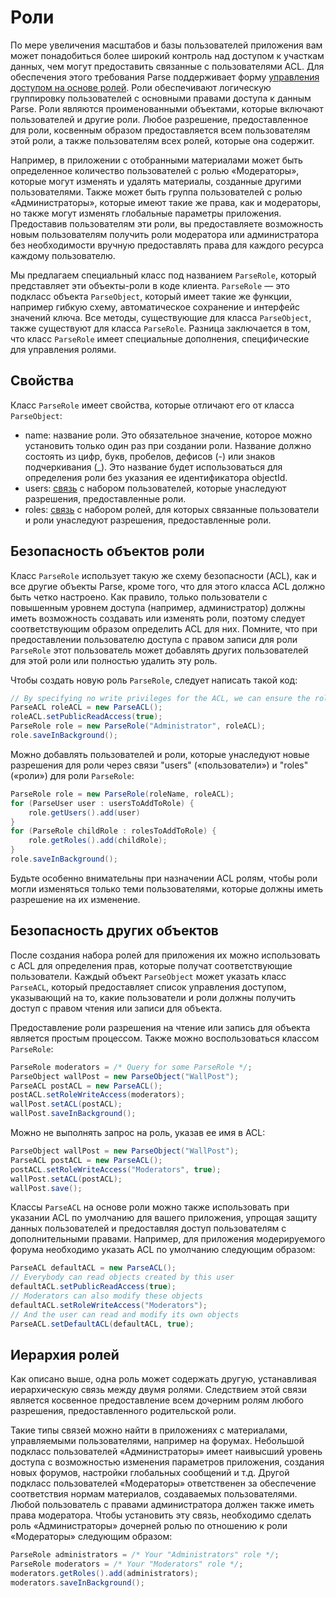 # Роли

По мере увеличения масштабов и базы пользователей приложения вам может понадобиться более широкий контроль над доступом к участкам данных, чем могут предоставить связанные с пользователями ACL. Для обеспечения этого требования Parse поддерживает форму [управления доступом на основе ролей](http://en.wikipedia.org/wiki/Role-based_access_control). Роли обеспечивают логическую группировку пользователей с основными правами доступа к данным Parse. Роли являются проименованными объектами, которые включают пользователей и другие роли.  Любое разрешение, предоставленное для роли, косвенным образом предоставляется всем пользователям этой роли, а также пользователям всех ролей, которые она содержит.

Например, в приложении с отобранными материалами может быть определенное количество пользователей с ролью &laquo;Модераторы&raquo;, которые могут изменять и удалять материалы, созданные другими пользователями.  Также может быть группа пользователей с ролью &laquo;Администраторы&raquo;, которые имеют такие же права, как и модераторы, но также могут изменять глобальные параметры приложения. Предоставив пользователям эти роли, вы предоставляете возможность новым пользователям получить роли модератора или администратора без необходимости вручную предоставлять права для каждого ресурса каждому пользователю.

Мы предлагаем специальный класс под названием `ParseRole`, который представляет эти объекты-роли в коде клиента. `ParseRole` &mdash; это подкласс объекта `ParseObject`, который имеет такие же функции, например гибкую схему, автоматическое сохранение и интерфейс значений ключа.  Все методы, существующие для класса `ParseObject`, также существуют для класса `ParseRole`.  Разница заключается в том, что класс `ParseRole` имеет специальные дополнения, специфические для управления ролями.

## Свойства

Класс `ParseRole` имеет свойства, которые отличают его от класса `ParseObject`:

*   name: название роли.  Это обязательное значение, которое можно установить только один раз при создании роли.  Название должно состоять из цифр, букв, пробелов, дефисов (-) или знаков подчеркивания (_).  Это название будет использоваться для определения роли без указания ее идентификатора objectId.
*   users: [связь](#objects-pointers) с набором пользователей, которые унаследуют разрешения, предоставленные роли.
*   roles: [связь](#objects-pointers) с набором ролей, для которых связанные пользователи и роли унаследуют разрешения, предоставленные роли.

## Безопасность объектов роли

Класс `ParseRole` использует такую же схему безопасности (ACL), как и все другие объекты Parse, кроме того, что для этого класса ACL должно быть четко настроено. Как правило, только пользователи с повышенным уровнем доступа (например, администратор) должны иметь возможность создавать или изменять роли, поэтому следует соответствующим образом определить ACL для них.  Помните, что при предоставлении пользователю доступа с правом записи для роли `ParseRole` этот пользователь может добавлять других пользователей для этой роли или полностью удалить эту роль.

Чтобы создать новую роль `ParseRole`, следует написать такой код:

```java
// By specifying no write privileges for the ACL, we can ensure the role cannot be altered.
ParseACL roleACL = new ParseACL();
roleACL.setPublicReadAccess(true);
ParseRole role = new ParseRole("Administrator", roleACL);
role.saveInBackground();
```

Можно добавлять пользователей и роли, которые унаследуют новые разрешения для роли через связи &quot;users&quot; (&laquo;пользователи&raquo;) и &quot;roles&quot; (&laquo;роли&raquo;) для роли `ParseRole`:

```java
ParseRole role = new ParseRole(roleName, roleACL);
for (ParseUser user : usersToAddToRole) {
    role.getUsers().add(user)
}
for (ParseRole childRole : rolesToAddToRole) {
    role.getRoles().add(childRole);
}
role.saveInBackground();
```

Будьте особенно внимательны при назначении ACL ролям, чтобы роли могли изменяться только теми пользователями, которые должны иметь разрешение на их изменение.

## Безопасность других объектов

После создания набора ролей для приложения их можно использовать с ACL для определения прав, которые получат соответствующие пользователи. Каждый объект `ParseObject` может указать класс `ParseACL`, который предоставляет список управления доступом, указывающий на то, какие пользователи и роли должны получить доступ с правом чтения или записи для объекта.

Предоставление роли разрешения на чтение или запись для объекта является простым процессом.  Также можно воспользоваться классом `ParseRole`:

```java
ParseRole moderators = /* Query for some ParseRole */;
ParseObject wallPost = new ParseObject("WallPost");
ParseACL postACL = new ParseACL();
postACL.setRoleWriteAccess(moderators);
wallPost.setACL(postACL);
wallPost.saveInBackground();
```

Можно не выполнять запрос на роль, указав ее имя в ACL:

```java
ParseObject wallPost = new ParseObject("WallPost");
ParseACL postACL = new ParseACL();
postACL.setRoleWriteAccess("Moderators", true);
wallPost.setACL(postACL);
wallPost.save();
```

Классы `ParseACL` на основе роли можно также использовать при указании ACL по умолчанию для вашего приложения, упрощая защиту данных пользователей и предоставляя доступ пользователям с дополнительными правами.  Например, для приложения модерируемого форума необходимо указать ACL по умолчанию следующим образом:

```java 
ParseACL defaultACL = new ParseACL();
// Everybody can read objects created by this user
defaultACL.setPublicReadAccess(true);
// Moderators can also modify these objects
defaultACL.setRoleWriteAccess("Moderators");
// And the user can read and modify its own objects
ParseACL.setDefaultACL(defaultACL, true);
```

## Иерархия ролей

Как описано выше, одна роль может содержать другую, устанавливая иерархическую связь между двумя ролями. Следствием этой связи является косвенное предоставление всем дочерним ролям любого разрешения, предоставленного родительской роли.

Такие типы связей можно найти в приложениях с материалами, управляемыми пользователями, например на форумах. Небольшой подкласс пользователей &laquo;Администраторы&raquo; имеет наивысший уровень доступа с возможностью изменения параметров приложения, создания новых форумов, настройки глобальных сообщений и т.д. Другой подкласс пользователей &laquo;Модераторы&raquo; ответственен за обеспечение соответствия нормам материалов, создаваемых пользователями. Любой пользователь с правами администратора должен также иметь права модератора. Чтобы установить эту связь, необходимо сделать роль &laquo;Администраторы&raquo; дочерней ролью по отношению к роли &laquo;Модераторы&raquo; следующим образом:

```java
ParseRole administrators = /* Your "Administrators" role */;
ParseRole moderators = /* Your "Moderators" role */;
moderators.getRoles().add(administrators);
moderators.saveInBackground();
```

